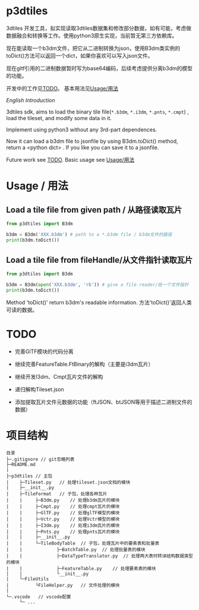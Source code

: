 # p3dtiles
3dtiles 开发工具，拟实现读取3dtiles数据集和修改部分数据，如有可能，考虑做数据融合和转换等工作。使用python3原生实现，当前暂无第三方依赖库。

现在能读取一个b3dm文件，把它从二进制转换为json，使用B3dm类实例的toDict()方法可以返回一个dict，如果你喜欢可以写入json文件。

现在gltf引用的二进制数据暂时写为base64编码，后续考虑提供分离b3dm的模型的功能。

开发中的工作见[TODO](#TODO)。
基本用法见[Usage/用法](#usage)

*English Introduction* 

3dtiles sdk, aims to load the binary tile file(`*.b3dm`, `*.i3dm`, `*.pnts`, `*.cmpt`) , load the tileset, and modify some data in it. 

Implement using python3 without any 3rd-part dependences.

Now it can load a b3dm file to jsonfile by using B3dm.toDict() method, return a \<python dict\> . If you like you can save it to a jsonfile.

Future work see [TODO](#TODO).
Basic usage see [Usage/用法](#Usage/用法)

<h1 id="usage"> Usage / 用法 </h1>

## Load a tile file from given path / 从路径读取瓦片

``` python
from p3dtiles import B3dm

b3dm = B3dm('XXX.b3dm') # path to a *.b3dm file / b3dm文件的路径
print(b3dm.toDict())
```

## Load a tile file from fileHandle/从文件指针读取瓦片

``` python
from p3dtiles import B3dm

b3dm = B3dm(open('XXX.b3dm', 'rb')) # give a file reader/给一个文件指针
print(b3dm.toDict()) 
```
Method 'toDict()' return b3dm's readable information.
方法'toDict()'返回人类可读的数据。
# TODO

- 完善GlTF模块的代码分离

- 继续完善FeatureTable.FtBinary的解构（主要是i3dm瓦片）

- 继续开发I3dm、Cmpt瓦片文件的解构

- 递归解构Tileset.json

- 添加提取瓦片文件元数据的功能（ftJSON、btJSON等用于描述二进制文件的数据）

# 项目结构

```
目录
├─.gitignore // git忽略列表
├─README.md
|
├─p3dtiles // 主包
|    ├─Tileset.py   // 处理tileset.json文档的模块
|    ├─__init__.py
|    ├─TileFormat   // 子包，处理各种瓦片
|    |     ├─B3dm.py    // 处理b3dm瓦片的模块
|    |     ├─Cmpt.py    // 处理cmpt瓦片的模块
|    |     ├─GlTF.py    // 处理glTF模型的模块
|    |     ├─Vctr.py    // 处理Vctr模型的模块
|    |     ├─I3dm.py    // 处理i3dm瓦片的模块
|    |     ├─Pnts.py    // 处理pnts瓦片的模块
|    |     ├─__init__.py
|    |     └─TileBodyTable  // 子包，处理瓦片中的要素表和批量表
|    |             ├─BatchTable.py  // 处理批量表的模块
|    |             ├─DataTypeTranslator.py  // 处理两大表时转译结构数据类型的模块
|    |             ├─FeatureTable.py    // 处理要素表的模块
|    |             └__init__.py
|    └─FileUtils
|          └FileHelper.py   // 文件处理的模块
|
└─.vscode   // vscode配置
     └─ ...
```